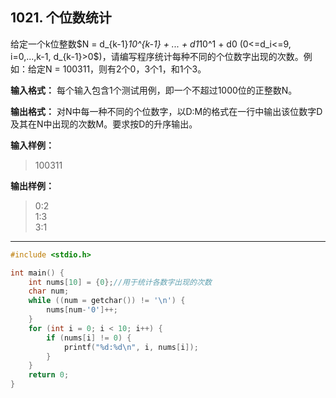 ﻿## 1021. 个位数统计

给定一个k位整数$N = d_{k-1}*10^{k-1} + ... + d1*10^1 + d0 $($0<=d_i<=9, i=0,...,k-1, d_{k-1}>0$)，请编写程序统计每种不同的个位数字出现的次数。例如：给定N = 100311，则有2个0，3个1，和1个3。

**输入格式：**
每个输入包含1个测试用例，即一个不超过1000位的正整数N。

**输出格式：**
对N中每一种不同的个位数字，以D:M的格式在一行中输出该位数字D及其在N中出现的次数M。要求按D的升序输出。

**输入样例：**
>100311

**输出样例：**
>0:2  
1:3  
3:1

---
```c
#include <stdio.h>

int main() {
	int nums[10] = {0};//用于统计各数字出现的次数
	char num;
	while ((num = getchar()) != '\n') {
		nums[num-'0']++;
	}
	for (int i = 0; i < 10; i++) {
		if (nums[i] != 0) {
			printf("%d:%d\n", i, nums[i]);
		}
	}
	return 0;
}
```